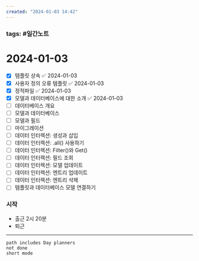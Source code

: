 ```yaml
---
created: "2024-01-03 14:42"
---
```


### tags: #일간노트
  
# 2024-01-03  
- [x] 템플릿 상속 ✅ 2024-01-03
- [x] 사용자 정의 오류 템플릿 ✅ 2024-01-03
- [x] 정적파일 ✅ 2024-01-03
- [x] 모델과 데이터베이스에 대한 소개 ✅ 2024-01-03
- [ ] 데이터베이스 개요
- [ ] 모델과 데이터베이스
- [ ] 모델과 필드
- [ ] 마이그레이션
- [ ] 데이터 인터렉션: 생성과 삽입
- [ ] 데이터 인터렉션: .all() 사용하기
- [ ] 데이터 인터렉션: Filter()와 Get()
- [ ] 데이터 인터렉션: 필드 조회
- [ ] 데이터 인터렉션: 모델 업데이트
- [ ] 데이터 인터렉션: 엔트리 업데이트
- [ ] 데이터 인터렉션: 엔트리 삭제
- [ ] 템플릿과 데이터베이스 모델 연결하기

### 시작
- 출근 2시 20분
- 퇴근
---  
```tasks  
path includes Day planners
not done  
short mode  
```